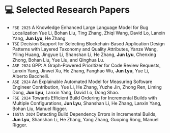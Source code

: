 
# 💻 Selected Research Papers

<!-- My full paper list is shown at [my personal homepage](https://rayeren.github.io). -->
- ``FSE 2025`` A Knowledge Enhanced Large Language Model for Bug Localization Yue Li, Bohan Liu, Ting Zhang, Zhiqi Wang, David Lo, Lanxin Yang, **Jun Lyu**, He Zhang
- ``TSE`` Decision Support for Selecting Blockchain-Based Application Design Patterns with Layered Taxonomy and Quality Attributes, Yanze Wang, Yiling Huang, Jingyue Li, Shanshan Li, He Zhang, **Jun Lyu**, Chenxing Zhong, Bohan Liu, Yue Liu, and Qinghua Lu.
- ``ASE 2024`` GPP: A Graph-Powered Prioritizer for Code Review Requests, Lanxin Yang, Jinwei Xu, He Zhang, Fanghao Wu, **Jun Lyu**, Yue Li, Alberto Bacchelli. 
- ``ASE 2024`` An Explainable Automated Model for Measuring Software Engineer Contribution, Yue Li, He Zhang, Yuzhe Jin, Zhong Ren, Liming Dong, **Jun Lyu**, Lanxin Yang, David Lo, Dong Shao.
- ``FSE 2024`` Towards Efficient Build Ordering for Incremental Builds with Multiple Configurations, **Jun Lyu**, Shanshan Li, He Zhang, Lanxin Yang, Bohan Liu, Manuel Rigger.
- ``ISSTA 2024`` Detecting Build Dependency Errors in Incremental Builds, **Jun Lyu**, Shanshan Li, He Zhang, Yang Zhang, Guoping Rong, Manuel Rigger.
